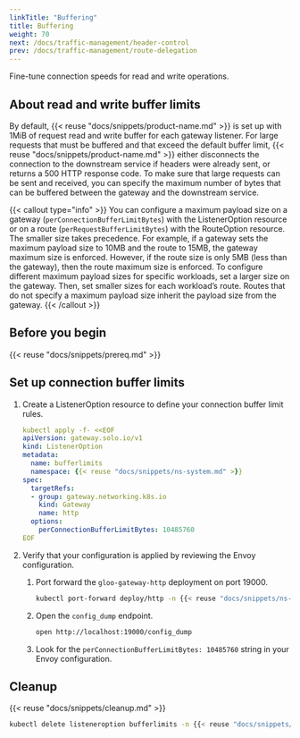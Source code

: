 ```yaml
---
linkTitle: "Buffering"
title: Buffering
weight: 70
next: /docs/traffic-management/header-control
prev: /docs/traffic-management/route-delegation
---
```


Fine-tune connection speeds for read and write operations. 

## About read and write buffer limits

By default, {{< reuse "docs/snippets/product-name.md" >}} is set up with 1MiB of request read and write buffer for each gateway listener. For large requests that must be buffered and that exceed the default buffer limit, {{< reuse "docs/snippets/product-name.md" >}} either disconnects the connection to the downstream service if headers were already sent, or returns a 500 HTTP response code. To make sure that large requests can be sent and received, you can specify the maximum number of bytes that can be buffered between the gateway and the downstream service.

{{< callout type="info" >}}
You can configure a maximum payload size on a gateway (`perConnectionBufferLimitBytes`) with the ListenerOption resource or on a route (`perRequestBufferLimitBytes`) with the RouteOption resource. The smaller size takes precedence. For example, if a gateway sets the maximum payload size to 10MB and the route to 15MB, the gateway maximum size is enforced. However, if the route size is only 5MB (less than the gateway), then the route maximum size is enforced. To configure different maximum payload sizes for specific workloads, set a larger size on the gateway. Then, set smaller sizes for each workload’s route. Routes that do not specify a maximum payload size inherit the payload size from the gateway.
{{< /callout >}}

## Before you begin

{{< reuse "docs/snippets/prereq.md" >}}

## Set up connection buffer limits

1. Create a ListenerOption resource to define your connection buffer limit rules. 
   ```yaml
   kubectl apply -f- <<EOF
   apiVersion: gateway.solo.io/v1
   kind: ListenerOption
   metadata:
     name: bufferlimits
     namespace: {{< reuse "docs/snippets/ns-system.md" >}}
   spec:
     targetRefs:
     - group: gateway.networking.k8s.io
       kind: Gateway
       name: http
     options:
       perConnectionBufferLimitBytes: 10485760
   EOF
   ```

2. Verify that your configuration is applied by reviewing the Envoy configuration. 
   1. Port forward the `gloo-gateway-http` deployment on port 19000. 
      ```sh
      kubectl port-forward deploy/http -n {{< reuse "docs/snippets/ns-system.md" >}} 19000 & 
      ```
   2. Open the `config_dump` endpoint. 
      ```sh
      open http://localhost:19000/config_dump
      ```
   3. Look for the `perConnectionBufferLimitBytes: 10485760` string in your Envoy configuration. 
   

## Cleanup

{{< reuse "docs/snippets/cleanup.md" >}}

```sh
kubectl delete listeneroption bufferlimits -n {{< reuse "docs/snippets/ns-system.md" >}}
```